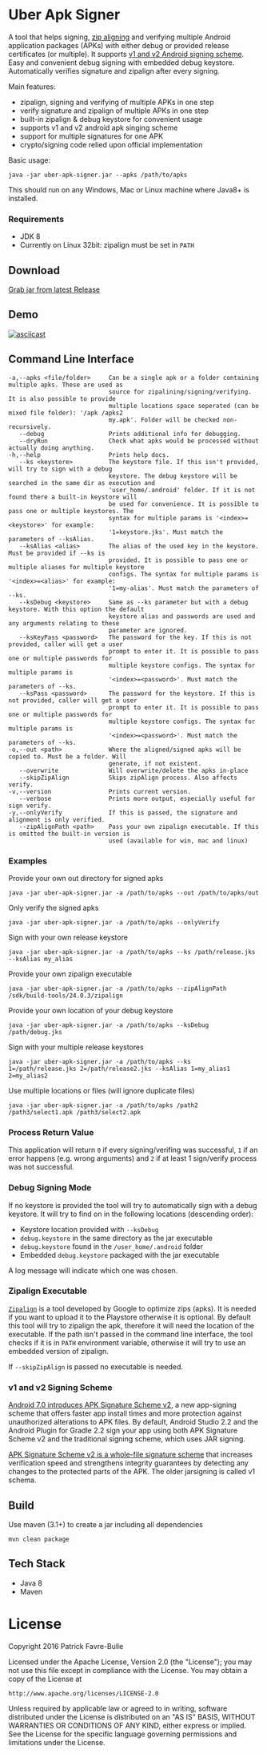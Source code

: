 # Uber Apk Signer
A tool that helps signing, [zip aligning](https://developer.android.com/studio/command-line/zipalign.html) and verifying multiple Android application packages (APKs) with either debug or provided release certificates (or multiple). It supports [v1 and v2 Android signing scheme](https://developer.android.com/about/versions/nougat/android-7.0.html#apk_signature_v2). Easy and convenient debug signing with embedded debug keystore. Automatically verifies signature and zipalign after every signing.

Main features:

* zipalign, signing and verifying of multiple APKs in one step
* verify signature and zipalign of multiple APKs in one step
* built-in zipalign & debug keystore for convenient usage
* supports v1 and v2 android apk singing scheme
* support for multiple signatures for one APK
* crypto/signing code relied upon official implementation

Basic usage:

    java -jar uber-apk-signer.jar --apks /path/to/apks

This should run on any Windows, Mac or Linux machine where Java8+ is installed. 

### Requirements

* JDK 8
* Currently on Linux 32bit: zipalign must be set in `PATH`

## Download

[Grab jar from latest Release](https://github.com/patrickfav/uber-apk-signer/releases/latest)

## Demo

[![asciicast](https://asciinema.org/a/91092.png)](https://asciinema.org/a/91092)

## Command Line Interface

    -a,--apks <file/folder>     Can be a single apk or a folder containing multiple apks. These are used as
                                source for zipalining/signing/verifying. It is also possible to provide
                                multiple locations space seperated (can be mixed file folder): '/apk /apks2
                                my.apk'. Folder will be checked non-recursively.
       --debug                  Prints additional info for debugging.
       --dryRun                 Check what apks would be processed without actually doing anything.
    -h,--help                   Prints help docs.
       --ks <keystore>          The keystore file. If this isn't provided, will try to sign with a debug
                                keystore. The debug keystore will be searched in the same dir as execution and
                                'user_home/.android' folder. If it is not found there a built-in keystore will
                                be used for convenience. It is possible to pass one or multiple keystores. The
                                syntax for multiple params is '<index>=<keystore>' for example:
                                '1=keystore.jks'. Must match the parameters of --ksAlias.
       --ksAlias <alias>        The alias of the used key in the keystore. Must be provided if --ks is
                                provided. It is possible to pass one or multiple aliases for multiple keystore
                                configs. The syntax for multiple params is '<index>=<alias>' for example:
                                '1=my-alias'. Must match the parameters of --ks.
       --ksDebug <keystore>     Same as --ks parameter but with a debug keystore. With this option the default
                                keystore alias and passwords are used and any arguments relating to these
                                parameter are ignored.
       --ksKeyPass <password>   The password for the key. If this is not provided, caller will get a user
                                prompt to enter it. It is possible to pass one or multiple passwords for
                                multiple keystore configs. The syntax for multiple params is
                                '<index>=<password>'. Must match the parameters of --ks.
       --ksPass <password>      The password for the keystore. If this is not provided, caller will get a user
                                prompt to enter it. It is possible to pass one or multiple passwords for
                                multiple keystore configs. The syntax for multiple params is
                                '<index>=<password>'. Must match the parameters of --ks.
    -o,--out <path>             Where the aligned/signed apks will be copied to. Must be a folder. Will
                                generate, if not existent.
       --overwrite              Will overwrite/delete the apks in-place
       --skipZipAlign           Skips zipAlign process. Also affects verify.
    -v,--version                Prints current version.
       --verbose                Prints more output, especially useful for sign verify.
    -y,--onlyVerify             If this is passed, the signature and alignment is only verified.
       --zipAlignPath <path>    Pass your own zipalign executable. If this is omitted the built-in version is
                                used (available for win, mac and linux)

### Examples

Provide your own out directory for signed apks

    java -jar uber-apk-signer.jar -a /path/to/apks --out /path/to/apks/out

Only verify the signed apks

    java -jar uber-apk-signer.jar -a /path/to/apks --onlyVerify

Sign with your own release keystore

    java -jar uber-apk-signer.jar -a /path/to/apks --ks /path/release.jks --ksAlias my_alias

Provide your own zipalign executable

    java -jar uber-apk-signer.jar -a /path/to/apks --zipAlignPath /sdk/build-tools/24.0.3/zipalign

Provide your own location of your debug keystore

    java -jar uber-apk-signer.jar -a /path/to/apks --ksDebug /path/debug.jks

Sign with your multiple release keystores

    java -jar uber-apk-signer.jar -a /path/to/apks --ks 1=/path/release.jks 2=/path/release2.jks --ksAlias 1=my_alias1 2=my_alias2

Use multiple locations or files (will ignore duplicate files)

    java -jar uber-apk-signer.jar -a /path/to/apks /path2 /path3/select1.apk /path3/select2.apk

### Process Return Value

This application will return `0` if every signing/verifing was successful, `1` if an error happens (e.g. wrong arguments) and `2` if at least 1 sign/verify process was not successful.

### Debug Signing Mode

If no keystore is provided the tool will try to automatically sign with a debug keystore. It will try to find on in the following locations (descending order):

* Keystore location provided with `--ksDebug`
* `debug.keystore` in the same directory as the jar executable
* `debug.keystore` found in the `/user_home/.android` folder
* Embedded `debug.keystore` packaged with the jar executable

A log message will indicate which one was chosen.

### Zipalign Executable

[`Zipalign`](https://developer.android.com/studio/command-line/zipalign.html) is a tool developed by Google to optimize zips (apks). It is needed if you want to upload it to the Playstore otherwise it is optional. By default this tool will try to zipalign the apk, therefore it will need the location of the executable. If the path isn't passed in the command line interface, the tool checks if it is in `PATH` environment variable, otherwise it will try to use an embedded version of zipalign. 

If `--skipZipAlign` is passed no executable is needed.

### v1 and v2 Signing Scheme

[Android 7.0 introduces APK Signature Scheme v2](https://developer.android.com/about/versions/nougat/android-7.0.html#apk_signature_v2), a new app-signing scheme that offers faster app install times and more protection against unauthorized alterations to APK files. By default, Android Studio 2.2 and the Android Plugin for Gradle 2.2 sign your app using both APK Signature Scheme v2 and the traditional signing scheme, which uses JAR signing.

[APK Signature Scheme v2 is a whole-file signature scheme](https://source.android.com/security/apksigning/v2.html) that increases verification speed and strengthens integrity guarantees by detecting any changes to the protected parts of the APK. The older jarsigning is called v1 schema.

## Build

Use maven (3.1+) to create a jar including all dependencies

    mvn clean package

## Tech Stack

* Java 8
* Maven

# License

Copyright 2016 Patrick Favre-Bulle

Licensed under the Apache License, Version 2.0 (the "License");
you may not use this file except in compliance with the License.
You may obtain a copy of the License at

    http://www.apache.org/licenses/LICENSE-2.0

Unless required by applicable law or agreed to in writing, software
distributed under the License is distributed on an "AS IS" BASIS,
WITHOUT WARRANTIES OR CONDITIONS OF ANY KIND, either express or implied.
See the License for the specific language governing permissions and
limitations under the License.
